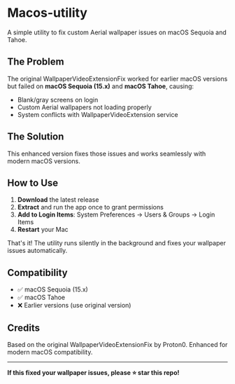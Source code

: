 # Macos-utility

A simple utility to fix custom Aerial wallpaper issues on macOS Sequoia and Tahoe.

## The Problem

The original WallpaperVideoExtensionFix worked for earlier macOS versions but failed on **macOS Sequoia (15.x)** and **macOS Tahoe**, causing:
- Blank/gray screens on login
- Custom Aerial wallpapers not loading properly
- System conflicts with WallpaperVideoExtension service

## The Solution

This enhanced version fixes those issues and works seamlessly with modern macOS versions.

## How to Use

1. **Download** the latest release
2. **Extract** and run the app once to grant permissions
3. **Add to Login Items**: System Preferences → Users & Groups → Login Items
4. **Restart** your Mac

That's it! The utility runs silently in the background and fixes your wallpaper issues automatically.

## Compatibility

- ✅ macOS Sequoia (15.x)
- ✅ macOS Tahoe
- ❌ Earlier versions (use original version)

## Credits

Based on the original WallpaperVideoExtensionFix by Proton0. Enhanced for modern macOS compatibility.

---

**If this fixed your wallpaper issues, please ⭐ star this repo!**